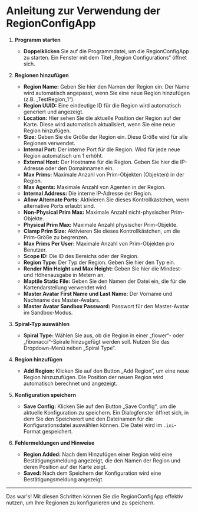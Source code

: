 # Anleitung zur Verwendung der RegionConfigApp

1. **Programm starten**
   - **Doppelklicken** Sie auf die Programmdatei, um die RegionConfigApp zu starten. Ein Fenster mit dem Titel „Region Configurations“ öffnet sich.

2. **Regionen hinzufügen**
   - **Region Name:** Geben Sie hier den Namen der Region ein. Der Name wird automatisch angepasst, wenn Sie eine neue Region hinzufügen (z.B. „TestRegion_1“).
   - **Region UUID:** Eine eindeutige ID für die Region wird automatisch generiert und angezeigt.
   - **Location:** Hier sehen Sie die aktuelle Position der Region auf der Karte. Diese wird automatisch aktualisiert, wenn Sie eine neue Region hinzufügen.
   - **Size:** Geben Sie die Größe der Region ein. Diese Größe wird für alle Regionen verwendet.
   - **Internal Port:** Der interne Port für die Region. Wird für jede neue Region automatisch um 1 erhöht.
   - **External Host:** Der Hostname für die Region. Geben Sie hier die IP-Adresse oder den Domainnamen ein.
   - **Max Prims:** Maximale Anzahl von Prim-Objekten (Objekten) in der Region.
   - **Max Agents:** Maximale Anzahl von Agenten in der Region.
   - **Internal Address:** Die interne IP-Adresse der Region.
   - **Allow Alternate Ports:** Aktivieren Sie dieses Kontrollkästchen, wenn alternative Ports erlaubt sind.
   - **Non-Physical Prim Max:** Maximale Anzahl nicht-physischer Prim-Objekte.
   - **Physical Prim Max:** Maximale Anzahl physischer Prim-Objekte.
   - **Clamp Prim Size:** Aktivieren Sie dieses Kontrollkästchen, um die Prim-Größe zu begrenzen.
   - **Max Prims Per User:** Maximale Anzahl von Prim-Objekten pro Benutzer.
   - **Scope ID:** Die ID des Bereichs oder der Region.
   - **Region Type:** Der Typ der Region. Geben Sie hier den Typ ein.
   - **Render Min Height und Max Height:** Geben Sie hier die Mindest- und Höhenausgabe in Metern an.
   - **Maptile Static File:** Geben Sie den Namen der Datei ein, die für die Kartendarstellung verwendet wird.
   - **Master Avatar First Name und Last Name:** Der Vorname und Nachname des Master-Avatars.
   - **Master Avatar Sandbox Password:** Passwort für den Master-Avatar im Sandbox-Modus.

3. **Spiral-Typ auswählen**
   - **Spiral Type:** Wählen Sie aus, ob die Region in einer „flower“- oder „fibonacci“-Spirale hinzugefügt werden soll. Nutzen Sie das Dropdown-Menü neben „Spiral Type“.

4. **Region hinzufügen**
   - **Add Region:** Klicken Sie auf den Button „Add Region“, um eine neue Region hinzuzufügen. Die Position der neuen Region wird automatisch berechnet und angezeigt.

5. **Konfiguration speichern**
   - **Save Config:** Klicken Sie auf den Button „Save Config“, um die aktuelle Konfiguration zu speichern. Ein Dialogfenster öffnet sich, in dem Sie den Speicherort und den Dateinamen für die Konfigurationsdatei auswählen können. Die Datei wird im `.ini`-Format gespeichert.

6. **Fehlermeldungen und Hinweise**
   - **Region Added:** Nach dem Hinzufügen einer Region wird eine Bestätigungsmeldung angezeigt, die den Namen der Region und deren Position auf der Karte zeigt.
   - **Saved:** Nach dem Speichern der Konfiguration wird eine Bestätigungsmeldung angezeigt.

---

Das war's! Mit diesen Schritten können Sie die RegionConfigApp effektiv nutzen, um Ihre Regionen zu konfigurieren und zu speichern.
